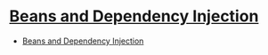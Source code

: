 # [Beans and Dependency Injection](https://www.tutorialspoint.com/spring_boot/spring_boot_beans_and_dependency_injection.htm)

- [Beans and Dependency Injection](#beans-and-dependency-injection)